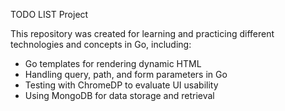 TODO LIST Project

This repository was created for learning and practicing different technologies and concepts in Go, including:

- Go templates for rendering dynamic HTML
- Handling query, path, and form parameters in Go
- Testing with ChromeDP to evaluate UI usability
- Using MongoDB for data storage and retrieval
